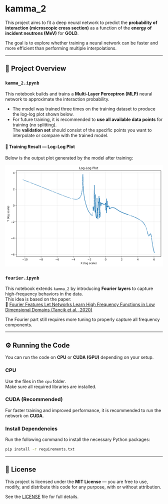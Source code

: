 # kamma_2

This project aims to fit a deep neural network to predict the **probability of interaction (microscopic cross section)** as a function of the **energy of incident neutrons (MeV)** for **GOLD**.

The goal is to explore whether training a neural network can be faster and more efficient than performing multiple interpolations.

---

## 🧠 Project Overview

### `kamma_2.ipynb`
This notebook builds and trains a **Multi-Layer Perceptron (MLP)** neural network to approximate the interaction probability.  
- The model was trained three times on the training dataset to produce the log-log plot shown below.  
- For future training, it is recommended to **use all available data points** for training (no splitting).  
  The **validation set** should consist of the specific points you want to interpolate or compare with the trained model.

#### 🧩 Training Result — Log-Log Plot

Below is the output plot generated by the model after training:

<p align="center">
  <img src="images/log_log_plot.png" width="600" alt="Log-Log Plot">
</p>

### `fourier.ipynb`
This notebook extends `kamma_2` by introducing **Fourier layers** to capture high-frequency behaviors in the data.  
This idea is based on the paper:  
📄 [Fourier Features Let Networks Learn High Frequency Functions in Low Dimensional Domains (Tancik et al., 2020)](https://arxiv.org/pdf/2006.10739)  

The Fourier part still requires more tuning to properly capture all frequency components.

---

## ⚙️ Running the Code

You can run the code on **CPU** or **CUDA (GPU)** depending on your setup.

### CPU
Use the files in the `cpu` folder.  
Make sure all required libraries are installed.

### CUDA (Recommended)
For faster training and improved performance, it is recommended to run the network on **CUDA**.

### Install Dependencies
Run the following command to install the necessary Python packages:

```bash
pip install -r requirements.txt
```

---

## 🪪 License

This project is licensed under the **MIT License** — you are free to use, modify, and distribute this code for any purpose, with or without attribution.

See the [LICENSE](LICENSE) file for full details.

